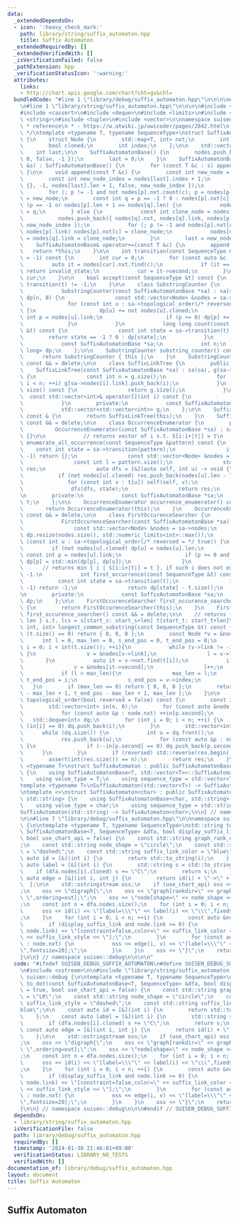 ```yaml
---
data:
  _extendedDependsOn:
  - icon: ':heavy_check_mark:'
    path: library/string/suffix_automaton.hpp
    title: Suffix Automaton
  _extendedRequiredBy: []
  _extendedVerifiedWith: []
  _isVerificationFailed: false
  _pathExtension: hpp
  _verificationStatusIcon: ':warning:'
  attributes:
    links:
    - http://chart.apis.google.com/chart?cht=gv&chl=
  bundledCode: "#line 1 \"library/debug/suffix_automaton.hpp\"\n\n\n\n#include <sstream>\n\
    \n#line 1 \"library/string/suffix_automaton.hpp\"\n\n\n\n#include <algorithm>\n\
    #include <cassert>\n#include <deque>\n#include <limits>\n#include <map>\n#include\
    \ <string>\n#include <tuple>\n#include <vector>\n\nnamespace suisen {\n\n/**\n\
    \ * reference\n * - https://w.atwiki.jp/uwicoder/pages/2842.html\n * - https://cp-algorithms.com/string/suffix-automaton.html\n\
    \ */\ntemplate <typename T, typename SequenceType>\nstruct SuffixAutomatonBase\
    \ {\n    struct Node {\n        std::map<T, int> nxt;\n        int link, len;\n\
    \        bool cloned;\n        int index;\n    };\n\n    std::vector<Node> nodes;\n\
    \    int last;\n\n    SuffixAutomatonBase() {\n        nodes.push_back({ {}, -1,\
    \ 0, false, -1 });\n        last = 0;\n    }\n    SuffixAutomatonBase(const SequenceType\
    \ &s) : SuffixAutomatonBase() {\n        for (const T &c : s) append(c);\n   \
    \ }\n\n    void append(const T &c) {\n        const int new_node = nodes.size();\n\
    \        const int new_node_index = nodes[last].index + 1;\n        nodes.push_back({\
    \ {}, -1, nodes[last].len + 1, false, new_node_index });\n        int p = last;\n\
    \        for (; p != -1 and not nodes[p].nxt.count(c); p = nodes[p].link) nodes[p].nxt[c]\
    \ = new_node;\n        const int q = p == -1 ? 0 : nodes[p].nxt[c];\n        if\
    \ (p == -1 or nodes[p].len + 1 == nodes[q].len) {\n            nodes[new_node].link\
    \ = q;\n        } else {\n            const int clone_node = nodes.size();\n \
    \           nodes.push_back({ nodes[q].nxt, nodes[q].link, nodes[p].len + 1, true,\
    \ new_node_index });\n            for (; p != -1 and nodes[p].nxt[c] == q; p =\
    \ nodes[p].link) nodes[p].nxt[c] = clone_node;\n            nodes[new_node].link\
    \ = nodes[q].link = clone_node;\n        }\n        last = new_node;\n    }\n\
    \    SuffixAutomatonBase& operator+=(const T &c) {\n        append(c);\n     \
    \   return *this;\n    }\n\n    int transition(const SequenceType &t, int invalid_state\
    \ = -1) const {\n        int cur = 0;\n        for (const auto &c : t) {\n   \
    \         auto it = nodes[cur].nxt.find(c);\n            if (it == nodes[cur].nxt.end())\
    \ return invalid_state;\n            cur = it->second;\n        }\n        return\
    \ cur;\n    }\n\n    bool accept(const SequenceType &t) const {\n        return\
    \ transition(t) != -1;\n    }\n\n    class SubstringCounter {\n        public:\n\
    \            SubstringCounter(const SuffixAutomatonBase *sa) : sa(sa), n(sa->nodes.size()),\
    \ dp(n, 0) {\n                const std::vector<Node> &nodes = sa->nodes;\n  \
    \              for (const int u : sa->topological_order(/* reversed = */ true))\
    \ {\n                    dp[u] += not nodes[u].cloned;\n                    const\
    \ int p = nodes[u].link;\n                    if (p >= 0) dp[p] += dp[u];\n  \
    \              }\n            }\n            long long count(const SequenceType\
    \ &t) const {\n                const int state = sa->transition(t);\n        \
    \        return state == -1 ? 0 : dp[state];\n            }\n        private:\n\
    \            const SuffixAutomatonBase *sa;\n            int n;\n            std::vector<long\
    \ long> dp;\n    };\n\n    SubstringCounter substring_counter() const & {\n  \
    \      return SubstringCounter { this };\n    }\n    SubstringCounter substring_counter()\
    \ const && = delete;\n\n    class SuffixLinkTree {\n        public:\n        \
    \    SuffixLinkTree(const SuffixAutomatonBase *sa) : sa(sa), g(sa->nodes.size())\
    \ {\n                const int n = g.size();\n                for (int i = 1;\
    \ i < n; ++i) g[sa->nodes[i].link].push_back(i);\n            }\n            int\
    \ size() const {\n                return g.size();\n            }\n          \
    \  const std::vector<int>& operator[](int i) const {\n                return g[i];\n\
    \            }\n        private:\n            const SuffixAutomatonBase *sa;\n\
    \            std::vector<std::vector<int>> g;\n    };\n\n    SuffixLinkTree suffix_link_tree()\
    \ const & {\n        return SuffixLinkTree(this);\n    }\n    SuffixLinkTree suffix_link_tree()\
    \ const && = delete;\n\n    class OccurrenceEnumerator {\n        public:\n  \
    \          OccurrenceEnumerator(const SuffixAutomatonBase *sa) : sa(sa), t(sa->suffix_link_tree())\
    \ {}\n\n            // returns vector of i s.t. S[i:i+|t|] = t\n            std::vector<int>\
    \ enumerate_all_occurrence(const SequenceType &pattern) const {\n            \
    \    const int state = sa->transition(pattern);\n                if (state ==\
    \ -1) return {};\n                const std::vector<Node> &nodes = sa->nodes;\n\
    \                const int l = pattern.size();\n                std::vector<int>\
    \ res;\n                auto dfs = [&](auto self, int u) -> void {\n         \
    \           if (not nodes[u].cloned) res.push_back(nodes[u].len - l);\n      \
    \              for (const int v : t[u]) self(self, v);\n                };\n \
    \               dfs(dfs, state);\n                return res;\n            }\n\
    \n        private:\n            const SuffixAutomatonBase *sa;\n            SuffixLinkTree\
    \ t;\n    };\n\n    OccurrenceEnumerator occurrence_enumerator() const & {\n \
    \       return OccurrenceEnumerator(this);\n    }\n    OccurrenceEnumerator occurrence_enumerator()\
    \ const && = delete;\n\n    class FirstOccurenceSearcher {\n        public:\n\
    \            FirstOccurenceSearcher(const SuffixAutomatonBase *sa) : sa(sa) {\n\
    \                const std::vector<Node> &nodes = sa->nodes;\n               \
    \ dp.resize(nodes.size(), std::numeric_limits<int>::max());\n                for\
    \ (const int u : sa->topological_order(/* reversed = */ true)) {\n           \
    \         if (not nodes[u].cloned) dp[u] = nodes[u].len;\n                   \
    \ const int p = nodes[u].link;\n                    if (p >= 0 and nodes[p].cloned)\
    \ dp[p] = std::min(dp[p], dp[u]);\n                }\n            }\n\n      \
    \      // returns min { i | S[i:i+|t|] = t }. if such i does not exist, returns\
    \ -1.\n            int first_occurrence(const SequenceType &t) const {\n     \
    \           const int state = sa->transition(t);\n                if (state ==\
    \ -1) return -1;\n                return dp[state] - t.size();\n            }\n\
    \n        private:\n            const SuffixAutomatonBase *sa;\n            std::vector<int>\
    \ dp;\n    };\n\n    FirstOccurenceSearcher first_occurence_searcher() const &\
    \ {\n        return FirstOccurenceSearcher(this);\n    }\n    FirstOccurenceSearcher\
    \ first_occurence_searcher() const && = delete;\n\n    // returns { start_s, start_t,\
    \ len } s.t. lcs = s[start_s: start_s+len] t[start_t: start_t+len]\n    std::tuple<int,\
    \ int, int> longest_common_substring(const SequenceType &t) const {\n        if\
    \ (t.size() == 0) return { 0, 0, 0 };\n        const Node *v = &nodes[0];\n  \
    \      int l = 0, max_len = 0, s_end_pos = 0, t_end_pos = 0;\n        for (int\
    \ i = 0; i < int(t.size()); ++i){\n            while (v->link != -1 and not v->nxt.count(t[i]))\
    \ {\n                v = &nodes[v->link];\n                l = v->len;\n     \
    \       }\n            auto it = v->nxt.find(t[i]);\n            if (it != v->nxt.end()){\n\
    \                v = &nodes[it->second];\n                l++;\n            }\n\
    \            if (l > max_len){\n                max_len = l;\n               \
    \ t_end_pos = i;\n                s_end_pos = v->index;\n            }\n     \
    \   }\n        if (max_len == 0) return { 0, 0, 0 };\n        return { s_end_pos\
    \ - max_len + 1, t_end_pos - max_len + 1, max_len };\n    }\n\n    std::vector<int>\
    \ topological_order(bool reversed = false) const {\n        const int n = nodes.size();\n\
    \        std::vector<int> in(n, 0);\n        for (const auto &node : nodes) {\n\
    \            for (const auto &p : node.nxt) ++in[p.second];\n        }\n     \
    \   std::deque<int> dq;\n        for (int i = 0; i < n; ++i) {\n            if\
    \ (in[i] == 0) dq.push_back(i);\n        }\n        std::vector<int> res;\n  \
    \      while (dq.size()) {\n            int u = dq.front();\n            dq.pop_front();\n\
    \            res.push_back(u);\n            for (const auto &p : nodes[u].nxt)\
    \ {\n                if (--in[p.second] == 0) dq.push_back(p.second);\n      \
    \      }\n        }\n        if (reversed) std::reverse(res.begin(), res.end());\n\
    \        assert(int(res.size()) == n);\n        return res;\n    }\n};\n\ntemplate\
    \ <typename T>\nstruct SuffixAutomaton : public SuffixAutomatonBase<T, std::vector<T>>\
    \ {\n    using SuffixAutomatonBase<T, std::vector<T>>::SuffixAutomatonBase;\n\
    \    using value_type = T;\n    using sequence_type = std::vector<T>;\n};\n\n\
    template <typename T>\nSuffixAutomaton(std::vector<T>) -> SuffixAutomaton<T>;\n\
    \ntemplate <>\nstruct SuffixAutomaton<char> : public SuffixAutomatonBase<char,\
    \ std::string> {\n    using SuffixAutomatonBase<char, std::string>::SuffixAutomatonBase;\n\
    \    using value_type = char;\n    using sequence_type = std::string;\n};\n\n\
    SuffixAutomaton(std::string) -> SuffixAutomaton<char>;\n\n} // namespace suisen\n\
    \n\n#line 7 \"library/debug/suffix_automaton.hpp\"\n\nnamespace suisen::debug\
    \ {\n\ntemplate <typename T, typename SequenceType>\nstd::string to_dot(const\
    \ SuffixAutomatonBase<T, SequenceType> &dfa, bool display_suffix_link = true,\
    \ bool use_chart_api = false) {\n    const std::string graph_rank_dir = \"LR\"\
    ;\n    const std::string node_shape = \"circle\";\n    const std::string suffix_link_style\
    \ = \"dashed\";\n    const std::string suffix_link_color = \"blue\";\n\n    const\
    \ auto id = [&](int i) {\n        return std::to_string(i);\n    };\n    const\
    \ auto label = [&](int i) {\n        std::string s = std::to_string(i);\n    \
    \    if (dfa.nodes[i].cloned) s += \"C\";\n        return s;\n    };\n    const\
    \ auto edge = [&](int i, int j) {\n        return id(i) + \"->\" + id(j);\n  \
    \  };\n\n    std::ostringstream oss;\n    if (use_chart_api) oss << \"http://chart.apis.google.com/chart?cht=gv&chl=\"\
    ;\n    oss << \"digraph{\";\n    oss << \"graph[rankdir=\" << graph_rank_dir <<\
    \ \",ordering=out];\";\n    oss << \"node[shape=\" << node_shape << \",width=0.5];\"\
    ;\n    const int n = dfa.nodes.size();\n    for (int i = 0; i < n; ++i) {\n  \
    \      oss << id(i) << \"[label=\\\"\" << label(i) << \"\\\",fixedsize=true];\"\
    ;\n    }\n    for (int i = 0; i < n; ++i) {\n        const auto &node = dfa.nodes[i];\n\
    \        if (display_suffix_link and node.link >= 0) {\n            oss << edge(i,\
    \ node.link) << \"[constraint=false,color=\" << suffix_link_color << \",style=\"\
    \ << suffix_link_style << \"];\";\n        }\n        for (const auto &[k, v]\
    \ : node.nxt) {\n            oss << edge(i, v) << \"[label=\\\"\" << k << \"\\\
    \",fontsize=20];\";\n        }\n    }\n    oss << \"}\";\n    return oss.str();\n\
    }\n\n} // namespace suisen::debug\n\n\n\n"
  code: "#ifndef SUISEN_DEBUG_SUFFIX_AUTOMATON\n#define SUISEN_DEBUG_SUFFIX_AUTOMATON\n\
    \n#include <sstream>\n\n#include \"library/string/suffix_automaton.hpp\"\n\nnamespace\
    \ suisen::debug {\n\ntemplate <typename T, typename SequenceType>\nstd::string\
    \ to_dot(const SuffixAutomatonBase<T, SequenceType> &dfa, bool display_suffix_link\
    \ = true, bool use_chart_api = false) {\n    const std::string graph_rank_dir\
    \ = \"LR\";\n    const std::string node_shape = \"circle\";\n    const std::string\
    \ suffix_link_style = \"dashed\";\n    const std::string suffix_link_color = \"\
    blue\";\n\n    const auto id = [&](int i) {\n        return std::to_string(i);\n\
    \    };\n    const auto label = [&](int i) {\n        std::string s = std::to_string(i);\n\
    \        if (dfa.nodes[i].cloned) s += \"C\";\n        return s;\n    };\n   \
    \ const auto edge = [&](int i, int j) {\n        return id(i) + \"->\" + id(j);\n\
    \    };\n\n    std::ostringstream oss;\n    if (use_chart_api) oss << \"http://chart.apis.google.com/chart?cht=gv&chl=\"\
    ;\n    oss << \"digraph{\";\n    oss << \"graph[rankdir=\" << graph_rank_dir <<\
    \ \",ordering=out];\";\n    oss << \"node[shape=\" << node_shape << \",width=0.5];\"\
    ;\n    const int n = dfa.nodes.size();\n    for (int i = 0; i < n; ++i) {\n  \
    \      oss << id(i) << \"[label=\\\"\" << label(i) << \"\\\",fixedsize=true];\"\
    ;\n    }\n    for (int i = 0; i < n; ++i) {\n        const auto &node = dfa.nodes[i];\n\
    \        if (display_suffix_link and node.link >= 0) {\n            oss << edge(i,\
    \ node.link) << \"[constraint=false,color=\" << suffix_link_color << \",style=\"\
    \ << suffix_link_style << \"];\";\n        }\n        for (const auto &[k, v]\
    \ : node.nxt) {\n            oss << edge(i, v) << \"[label=\\\"\" << k << \"\\\
    \",fontsize=20];\";\n        }\n    }\n    oss << \"}\";\n    return oss.str();\n\
    }\n\n} // namespace suisen::debug\n\n\n#endif // SUISEN_DEBUG_SUFFIX_AUTOMATON\n"
  dependsOn:
  - library/string/suffix_automaton.hpp
  isVerificationFile: false
  path: library/debug/suffix_automaton.hpp
  requiredBy: []
  timestamp: '2024-01-30 21:46:01+09:00'
  verificationStatus: LIBRARY_NO_TESTS
  verifiedWith: []
documentation_of: library/debug/suffix_automaton.hpp
layout: document
title: Suffix Automaton
---
```

## Suffix Automaton